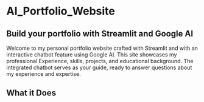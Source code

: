 # AI_Portfolio_Website
## Build your portfolio with Streamlit and Google AI

Welcome to my personal portfolio website crafted with Streamlit and with an interactive chatbot feature using Google AI. This site showcases my professional Experience, skills, projects, and educational background. The integrated chatbot serves as your guide, ready to answer questions about my experience and expertise.

## What it Does
